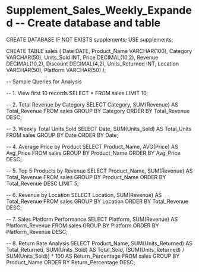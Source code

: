 # Supplement_Sales_Weekly_Expanded -- Create database and table
CREATE DATABASE IF NOT EXISTS supplements;
USE supplements;

CREATE TABLE sales (
    Date DATE,
    Product_Name VARCHAR(100),
    Category VARCHAR(50),
    Units_Sold INT,
    Price DECIMAL(10,2),
    Revenue DECIMAL(10,2),
    Discount DECIMAL(4,2),
    Units_Returned INT,
    Location VARCHAR(50),
    Platform VARCHAR(50)
);

-- Sample Queries for Analysis

-- 1. View first 10 records
SELECT * FROM sales LIMIT 10;

-- 2. Total Revenue by Category
SELECT Category, SUM(Revenue) AS Total_Revenue
FROM sales
GROUP BY Category
ORDER BY Total_Revenue DESC;

-- 3. Weekly Total Units Sold
SELECT Date, SUM(Units_Sold) AS Total_Units
FROM sales
GROUP BY Date
ORDER BY Date;

-- 4. Average Price by Product
SELECT Product_Name, AVG(Price) AS Avg_Price
FROM sales
GROUP BY Product_Name
ORDER BY Avg_Price DESC;

-- 5. Top 5 Products by Revenue
SELECT Product_Name, SUM(Revenue) AS Total_Revenue
FROM sales
GROUP BY Product_Name
ORDER BY Total_Revenue DESC
LIMIT 5;

-- 6. Revenue by Location
SELECT Location, SUM(Revenue) AS Total_Revenue
FROM sales
GROUP BY Location
ORDER BY Total_Revenue DESC;

-- 7. Sales Platform Performance
SELECT Platform, SUM(Revenue) AS Platform_Revenue
FROM sales
GROUP BY Platform
ORDER BY Platform_Revenue DESC;

-- 8. Return Rate Analysis
SELECT Product_Name,
       SUM(Units_Returned) AS Total_Returned,
       SUM(Units_Sold) AS Total_Sold,
       (SUM(Units_Returned) / SUM(Units_Sold)) * 100 AS Return_Percentage
FROM sales
GROUP BY Product_Name
ORDER BY Return_Percentage DESC;
